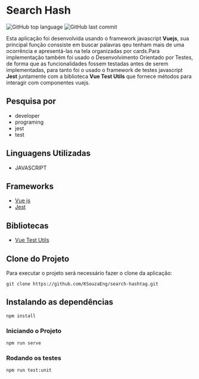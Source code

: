 # Search Hash

 ![GitHub top language](https://img.shields.io/github/languages/top/KSouzaEng/search-hashtag) ![GitHub last commit](https://img.shields.io/github/last-commit/KSouzaEng/search-hashtag)

Esta aplicação foi desenvolvida usando o framework javascript **Vuejs**, sua principal função conssiste em buscar palavras qeu tenham mais de uma ocorrência e apresentá-las na tela organizadas por cards.Para implementação também foi usado o Desenvolvimento Orientado por Testes, de forma que as funcionalidades fossem testadas antes de serem implementadas, para tanto foi o usado o framework de testes javascript **Jest** juntamente com a biblioteca **Vue Test Utils** que fornece métodos para interagir com componentes vuejs.

## Pesquisa por 
- developer
- programing
- jest
- test

## Linguagens Utilizadas
- JAVASCRIPT

## Frameworks
- [Vue js](https://vuejs.org/)
- [Jest](https://jestjs.io/pt-BR/)

## Bibliotecas
- [Vue Test Utils](https://vue-test-utils.vuejs.org/)

## Clone do Projeto 
Para executar o projeto será necessário fazer o clone da aplicação:
```
git clone https://github.com/KSouzaEng/search-hashtag.git
```

## Instalando as dependências
```
npm install
```

### Iniciando o Projeto
```
npm run serve
```

### Rodando os testes
```
npm run test:unit
```
